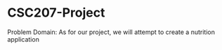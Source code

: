 # CSC207-Project

Problem Domain: As for our project, we will attempt to create a nutrition application
